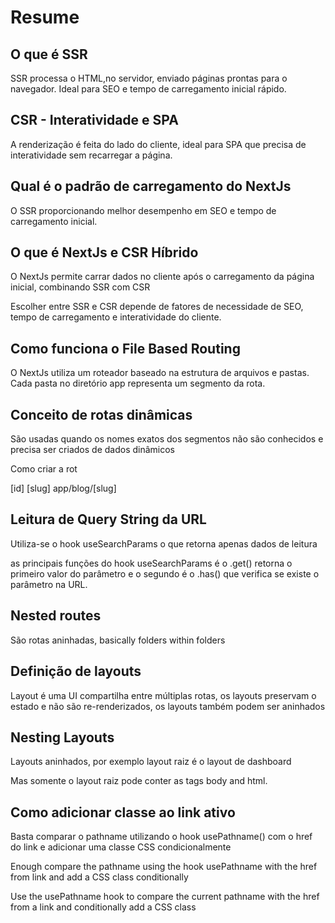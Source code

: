 # Resume

## O que é SSR

SSR processa o HTML,no servidor, enviado páginas prontas para o navegador. Ideal para SEO e tempo de carregamento inicial rápido.

## CSR - Interatividade e SPA

A renderização é feita do lado do cliente, ideal para SPA que precisa de interatividade sem recarregar a página.

## Qual é o padrão de carregamento do NextJs

O SSR proporcionando melhor desempenho em SEO e tempo de carregamento inicial.

## O que é NextJs e CSR Híbrido

O NextJs permite carrar dados no cliente após o carregamento da página inicial, combinando SSR com CSR

Escolher entre SSR e CSR depende de fatores de necessidade de SEO, tempo de carregamento e interatividade do cliente.

## Como funciona o File Based Routing

O NextJs utiliza um roteador baseado na estrutura de arquivos e pastas. Cada pasta no diretório app representa um segmento da rota.

## Conceito de rotas dinâmicas

São usadas quando os nomes exatos dos segmentos não são conhecidos e precisa
ser criados de dados dinâmicos

Como criar a rot

[id] [slug] app/blog/[slug]

## Leitura de Query String da URL

Utiliza-se o hook useSearchParams o que retorna apenas dados de leitura

as principais funções do hook useSearchParams é o .get() retorna o primeiro valor do parâmetro e o segundo é o .has() que verifica se existe o parâmetro na URL.

## Nested routes

São rotas aninhadas, basically folders within folders

## Definição de layouts

Layout é uma UI compartilha entre múltiplas rotas, os layouts preservam
o estado e não são re-renderizados, os layouts também podem ser aninhados

## Nesting Layouts

Layouts aninhados, por exemplo layout raiz é o layout de dashboard

Mas somente o layout raiz pode conter as tags body and html.

## Como adicionar classe ao link ativo

Basta comparar o pathname utilizando o hook usePathname() com o href do
link e adicionar uma classe CSS condicionalmente

Enough compare the pathname using the hook usePathname with the href from link and add a CSS class conditionally

Use the usePathname hook to compare the current pathname with the href from a link and conditionally add a CSS class
